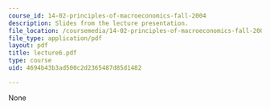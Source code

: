 ```yaml
---
course_id: 14-02-principles-of-macroeconomics-fall-2004
description: Slides from the lecture presentation.
file_location: /coursemedia/14-02-principles-of-macroeconomics-fall-2004/4694b43b3ad500c2d2365487d85d1482_lecture6.pdf
file_type: application/pdf
layout: pdf
title: lecture6.pdf
type: course
uid: 4694b43b3ad500c2d2365487d85d1482

---
```

None